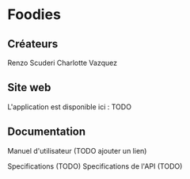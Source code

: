 # Foodies

## Créateurs
Renzo Scuderi
Charlotte Vazquez


## Site web
L'application est disponible ici : TODO

## Documentation
Manuel d'utilisateur (TODO ajouter un lien)

Specifications (TODO)
Specifications de l'API (TODO)


